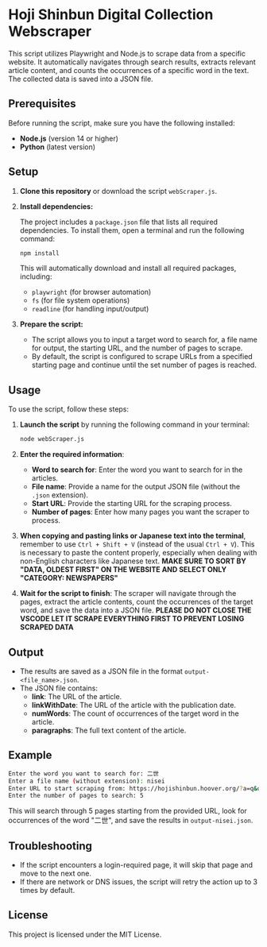 # Hoji Shinbun Digital Collection Webscraper

This script utilizes Playwright and Node.js to scrape data from a specific website. It automatically navigates through search results, extracts relevant article content, and counts the occurrences of a specific word in the text. The collected data is saved into a JSON file.

## Prerequisites

Before running the script, make sure you have the following installed:

- **Node.js** (version 14 or higher)
- **Python** (latest version)

## Setup

1. **Clone this repository** or download the script `webScraper.js`.

2. **Install dependencies:**

   The project includes a `package.json` file that lists all required dependencies. To install them, open a terminal and run the following command:

   ```bash
   npm install
   ```

   This will automatically download and install all required packages, including:
   - `playwright` (for browser automation)
   - `fs` (for file system operations)
   - `readline` (for handling input/output)

3. **Prepare the script:**
   - The script allows you to input a target word to search for, a file name for output, the starting URL, and the number of pages to scrape.
   - By default, the script is configured to scrape URLs from a specified starting page and continue until the set number of pages is reached.

## Usage

To use the script, follow these steps:

1. **Launch the script** by running the following command in your terminal:

   ```bash
   node webScraper.js
   ```

2. **Enter the required information**:
   - **Word to search for**: Enter the word you want to search for in the articles.
   - **File name**: Provide a name for the output JSON file (without the `.json` extension).
   - **Start URL**: Provide the starting URL for the scraping process.
   - **Number of pages**: Enter how many pages you want the scraper to process.

3. **When copying and pasting links or Japanese text into the terminal**, remember to use `Ctrl + Shift + V` (instead of the usual `Ctrl + V`). This is necessary to paste the content properly, especially when dealing with non-English characters like Japanese text. **MAKE SURE TO SORT BY "DATA, OLDEST FIRST" ON THE WEBSITE AND SELECT ONLY "CATEGORY: NEWSPAPERS"**

4. **Wait for the script to finish**: The scraper will navigate through the pages, extract the article contents, count the occurrences of the target word, and save the data into a JSON file. **PLEASE DO NOT CLOSE THE VSCODE LET IT SCRAPE EVERYTHING FIRST TO PREVENT LOSING SCRAPED DATA**

## Output

- The results are saved as a JSON file in the format `output-<file_name>.json`.
- The JSON file contains:
  - **link**: The URL of the article.
  - **linkWithDate**: The URL of the article with the publication date.
  - **numWords**: The count of occurrences of the target word in the article.
  - **paragraphs**: The full text content of the article.

## Example

```bash
Enter the word you want to search for: 二世
Enter a file name (without extension): nisei
Enter URL to start scraping from: https://hojishinbun.hoover.org/?a=q&qp=0&r=1&results=1&tyq=PAGE&e=-------en-10--1-byDA-img-%e4%ba%8c%e4%b8%96------
Enter the number of pages to search: 5
```

This will search through 5 pages starting from the provided URL, look for occurrences of the word "二世", and save the results in `output-nisei.json`.

## Troubleshooting

- If the script encounters a login-required page, it will skip that page and move to the next one.
- If there are network or DNS issues, the script will retry the action up to 3 times by default.

## License

This project is licensed under the MIT License.
